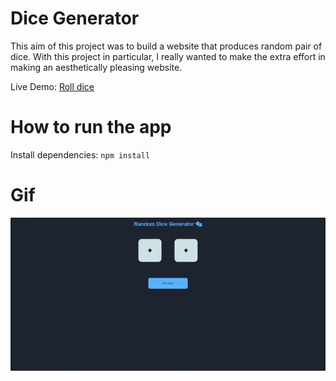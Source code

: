 # Dice Generator

This aim of this project was to build a website that produces random pair of dice. With this project in particular, I really wanted to make the extra effort in making an aesthetically pleasing website.

Live Demo: [Roll dice](https://dice-generator.netlify.app)

# How to run the app

Install dependencies:
`npm install`

# Gif
<img src="https://github.com/Daniel-O-dev/Dice-generator/blob/f7084a52435147d9da308d8ce0300ee4af78455f/screenshots/ezgif.com-gif-maker.gif" alt="Dice" title="Dice" >


